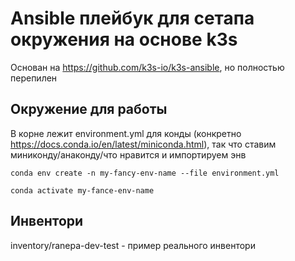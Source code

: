 # Ansible плейбук для сетапа окружения на основе k3s

Основан на https://github.com/k3s-io/k3s-ansible, но полностью перепилен

## Окружение для работы
В корне лежит environment.yml для конды (конкретно https://docs.conda.io/en/latest/miniconda.html), так что ставим миниконду/анаконду/что нравится и импортируем энв 
```
conda env create -n my-fancy-env-name --file environment.yml

conda activate my-fance-env-name
```

## Инвентори
inventory/ranepa-dev-test - пример реального инвентори

